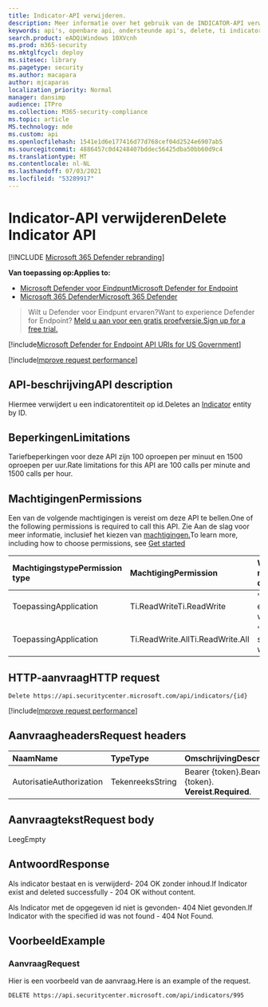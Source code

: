 ```yaml
---
title: Indicator-API verwijderen.
description: Meer informatie over het gebruik van de INDICATOR-API verwijderen om een indicatorentiteit te verwijderen op id in Microsoft Defender voor Eindpunt.
keywords: api's, openbare api, ondersteunde api's, delete, ti indicator, entiteit, id
search.product: eADQiWindows 10XVcnh
ms.prod: m365-security
ms.mktglfcycl: deploy
ms.sitesec: library
ms.pagetype: security
ms.author: macapara
author: mjcaparas
localization_priority: Normal
manager: dansimp
audience: ITPro
ms.collection: M365-security-compliance
ms.topic: article
MS.technology: mde
ms.custom: api
ms.openlocfilehash: 1541e1d6e177416d77d768cef04d2524e6907ab5
ms.sourcegitcommit: 4886457c0d4248407bddec56425dba50bb60d9c4
ms.translationtype: MT
ms.contentlocale: nl-NL
ms.lasthandoff: 07/03/2021
ms.locfileid: "53289917"
---
```

# <a name="delete-indicator-api"></a><span data-ttu-id="bda39-104">Indicator-API verwijderen</span><span class="sxs-lookup"><span data-stu-id="bda39-104">Delete Indicator API</span></span>

[!INCLUDE [Microsoft 365 Defender rebranding](../../includes/microsoft-defender.md)]

<span data-ttu-id="bda39-105">**Van toepassing op:**</span><span class="sxs-lookup"><span data-stu-id="bda39-105">**Applies to:**</span></span>
- [<span data-ttu-id="bda39-106">Microsoft Defender voor Eindpunt</span><span class="sxs-lookup"><span data-stu-id="bda39-106">Microsoft Defender for Endpoint</span></span>](https://go.microsoft.com/fwlink/p/?linkid=2154037)
- [<span data-ttu-id="bda39-107">Microsoft 365 Defender</span><span class="sxs-lookup"><span data-stu-id="bda39-107">Microsoft 365 Defender</span></span>](https://go.microsoft.com/fwlink/?linkid=2118804)

> <span data-ttu-id="bda39-108">Wilt u Defender voor Eindpunt ervaren?</span><span class="sxs-lookup"><span data-stu-id="bda39-108">Want to experience Defender for Endpoint?</span></span> [<span data-ttu-id="bda39-109">Meld u aan voor een gratis proefversie.</span><span class="sxs-lookup"><span data-stu-id="bda39-109">Sign up for a free trial.</span></span>](https://www.microsoft.com/microsoft-365/windows/microsoft-defender-atp?ocid=docs-wdatp-exposedapis-abovefoldlink)  

[!include[Microsoft Defender for Endpoint API URIs for US Government](../../includes/microsoft-defender-api-usgov.md)]

[!include[Improve request performance](../../includes/improve-request-performance.md)]


## <a name="api-description"></a><span data-ttu-id="bda39-110">API-beschrijving</span><span class="sxs-lookup"><span data-stu-id="bda39-110">API description</span></span>

<span data-ttu-id="bda39-111">Hiermee verwijdert [](ti-indicator.md) u een indicatorentiteit op id.</span><span class="sxs-lookup"><span data-stu-id="bda39-111">Deletes an [Indicator](ti-indicator.md) entity by ID.</span></span>

## <a name="limitations"></a><span data-ttu-id="bda39-112">Beperkingen</span><span class="sxs-lookup"><span data-stu-id="bda39-112">Limitations</span></span>

<span data-ttu-id="bda39-113">Tariefbeperkingen voor deze API zijn 100 oproepen per minuut en 1500 oproepen per uur.</span><span class="sxs-lookup"><span data-stu-id="bda39-113">Rate limitations for this API are 100 calls per minute and 1500 calls per hour.</span></span>

## <a name="permissions"></a><span data-ttu-id="bda39-114">Machtigingen</span><span class="sxs-lookup"><span data-stu-id="bda39-114">Permissions</span></span>

<span data-ttu-id="bda39-115">Een van de volgende machtigingen is vereist om deze API te bellen.</span><span class="sxs-lookup"><span data-stu-id="bda39-115">One of the following permissions is required to call this API.</span></span> <span data-ttu-id="bda39-116">Zie Aan de slag voor meer informatie, inclusief het kiezen van [machtigingen.](apis-intro.md)</span><span class="sxs-lookup"><span data-stu-id="bda39-116">To learn more, including how to choose permissions, see [Get started](apis-intro.md)</span></span>

<span data-ttu-id="bda39-117">Machtigingstype</span><span class="sxs-lookup"><span data-stu-id="bda39-117">Permission type</span></span> | <span data-ttu-id="bda39-118">Machtiging</span><span class="sxs-lookup"><span data-stu-id="bda39-118">Permission</span></span> | <span data-ttu-id="bda39-119">Weergavenaam machtiging</span><span class="sxs-lookup"><span data-stu-id="bda39-119">Permission display name</span></span>
:---|:---|:---
<span data-ttu-id="bda39-120">Toepassing</span><span class="sxs-lookup"><span data-stu-id="bda39-120">Application</span></span> | <span data-ttu-id="bda39-121">Ti.ReadWrite</span><span class="sxs-lookup"><span data-stu-id="bda39-121">Ti.ReadWrite</span></span> | <span data-ttu-id="bda39-122">'Ti-indicatoren lezen en schrijven'</span><span class="sxs-lookup"><span data-stu-id="bda39-122">'Read and write TI Indicators'</span></span>
<span data-ttu-id="bda39-123">Toepassing</span><span class="sxs-lookup"><span data-stu-id="bda39-123">Application</span></span> | <span data-ttu-id="bda39-124">Ti.ReadWrite.All</span><span class="sxs-lookup"><span data-stu-id="bda39-124">Ti.ReadWrite.All</span></span> | <span data-ttu-id="bda39-125">'Indicatoren lezen en schrijven'</span><span class="sxs-lookup"><span data-stu-id="bda39-125">'Read and write Indicators'</span></span>

## <a name="http-request"></a><span data-ttu-id="bda39-126">HTTP-aanvraag</span><span class="sxs-lookup"><span data-stu-id="bda39-126">HTTP request</span></span>

```http
Delete https://api.securitycenter.microsoft.com/api/indicators/{id}
```

[!include[Improve request performance](../../includes/improve-request-performance.md)]

## <a name="request-headers"></a><span data-ttu-id="bda39-127">Aanvraagheaders</span><span class="sxs-lookup"><span data-stu-id="bda39-127">Request headers</span></span>

<span data-ttu-id="bda39-128">Naam</span><span class="sxs-lookup"><span data-stu-id="bda39-128">Name</span></span> | <span data-ttu-id="bda39-129">Type</span><span class="sxs-lookup"><span data-stu-id="bda39-129">Type</span></span> | <span data-ttu-id="bda39-130">Omschrijving</span><span class="sxs-lookup"><span data-stu-id="bda39-130">Description</span></span>
:---|:---|:---
<span data-ttu-id="bda39-131">Autorisatie</span><span class="sxs-lookup"><span data-stu-id="bda39-131">Authorization</span></span> | <span data-ttu-id="bda39-132">Tekenreeks</span><span class="sxs-lookup"><span data-stu-id="bda39-132">String</span></span> | <span data-ttu-id="bda39-133">Bearer {token}.</span><span class="sxs-lookup"><span data-stu-id="bda39-133">Bearer {token}.</span></span> <span data-ttu-id="bda39-134">**Vereist**.</span><span class="sxs-lookup"><span data-stu-id="bda39-134">**Required**.</span></span>

## <a name="request-body"></a><span data-ttu-id="bda39-135">Aanvraagtekst</span><span class="sxs-lookup"><span data-stu-id="bda39-135">Request body</span></span>

<span data-ttu-id="bda39-136">Leeg</span><span class="sxs-lookup"><span data-stu-id="bda39-136">Empty</span></span>

## <a name="response"></a><span data-ttu-id="bda39-137">Antwoord</span><span class="sxs-lookup"><span data-stu-id="bda39-137">Response</span></span>

<span data-ttu-id="bda39-138">Als indicator bestaat en is verwijderd- 204 OK zonder inhoud.</span><span class="sxs-lookup"><span data-stu-id="bda39-138">If Indicator exist and deleted successfully - 204 OK without content.</span></span>

<span data-ttu-id="bda39-139">Als Indicator met de opgegeven id niet is gevonden- 404 Niet gevonden.</span><span class="sxs-lookup"><span data-stu-id="bda39-139">If Indicator with the specified id was not found - 404 Not Found.</span></span>

## <a name="example"></a><span data-ttu-id="bda39-140">Voorbeeld</span><span class="sxs-lookup"><span data-stu-id="bda39-140">Example</span></span>

### <a name="request"></a><span data-ttu-id="bda39-141">Aanvraag</span><span class="sxs-lookup"><span data-stu-id="bda39-141">Request</span></span>

<span data-ttu-id="bda39-142">Hier is een voorbeeld van de aanvraag.</span><span class="sxs-lookup"><span data-stu-id="bda39-142">Here is an example of the request.</span></span>

```http
DELETE https://api.securitycenter.microsoft.com/api/indicators/995
```
